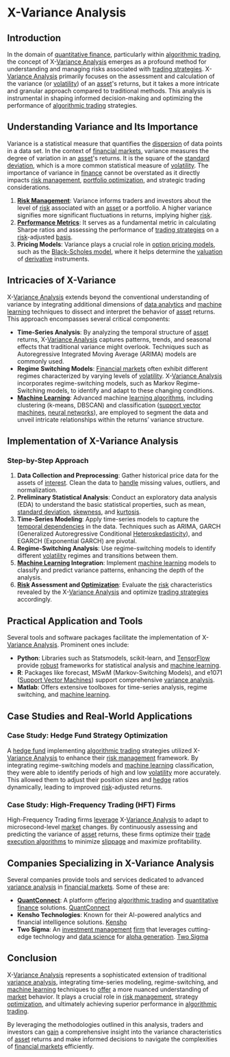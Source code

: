 # X-Variance Analysis

## Introduction

In the domain of [quantitative finance](../q/quantitative_finance.md), particularly within [algorithmic trading](../a/algorithmic_trading.md), the concept of X-[Variance Analysis](../v/variance_analysis.md) emerges as a profound method for understanding and managing risks associated with [trading strategies](../t/trading_strategies.md). X-[Variance Analysis](../v/variance_analysis.md) primarily focuses on the assessment and calculation of the variance (or [volatility](../v/volatility.md)) of an [asset](../a/asset.md)'s returns, but it takes a more intricate and granular approach compared to traditional methods. This analysis is instrumental in shaping informed decision-making and optimizing the performance of [algorithmic trading](../a/algorithmic_trading.md) strategies.

## Understanding Variance and Its Importance

Variance is a statistical measure that quantifies the [dispersion](../d/dispersion.md) of data points in a data set. In the context of [financial markets](../f/financial_market.md), variance measures the degree of variation in an [asset](../a/asset.md)'s returns. It is the square of the [standard deviation](../s/standard_deviation.md), which is a more common statistical measure of [volatility](../v/volatility.md). The importance of variance in [finance](../f/finance.md) cannot be overstated as it directly impacts [risk management](../r/risk_management.md), [portfolio optimization](../p/portfolio_optimization.md), and strategic trading considerations.

1. **[Risk Management](../r/risk_management.md)**: Variance informs traders and investors about the level of [risk](../r/risk.md) associated with an [asset](../a/asset.md) or a portfolio. A higher variance signifies more significant fluctuations in returns, implying higher [risk](../r/risk.md).
2. **[Performance Metrics](../p/performance_metrics.md)**: It serves as a fundamental metric in calculating Sharpe ratios and assessing the performance of [trading strategies](../t/trading_strategies.md) on a [risk](../r/risk.md)-adjusted [basis](../b/basis.md).
3. **Pricing Models**: Variance plays a crucial role in [option pricing models](../o/option_pricing_models.md), such as the [Black-Scholes model](../b/black-scholes_model.md), where it helps determine the [valuation](../v/valuation.md) of [derivative](../d/derivative.md) instruments.

## Intricacies of X-Variance

X-[Variance Analysis](../v/variance_analysis.md) extends beyond the conventional understanding of variance by integrating additional dimensions of [data analytics](../d/data_analytics.md) and [machine learning](../m/machine_learning.md) techniques to dissect and interpret the behavior of [asset](../a/asset.md) returns. This approach encompasses several critical components:

- **Time-Series Analysis**: By analyzing the temporal structure of [asset](../a/asset.md) returns, X-[Variance Analysis](../v/variance_analysis.md) captures patterns, trends, and seasonal effects that traditional variance might overlook. Techniques such as Autoregressive Integrated Moving Average (ARIMA) models are commonly used.
- **Regime Switching Models**: [Financial markets](../f/financial_market.md) often exhibit different regimes characterized by varying levels of [volatility](../v/volatility.md). X-[Variance Analysis](../v/variance_analysis.md) incorporates regime-switching models, such as Markov Regime-Switching models, to identify and adapt to these changing conditions.
- **[Machine Learning](../m/machine_learning.md)**: Advanced machine [learning algorithms](../l/learning_algorithms_in_trading.md), including clustering (k-means, DBSCAN) and classification ([support vector machines](../s/support_vector_machines_in_trading.md), [neural networks](../n/neural_networks_in_trading.md)), are employed to segment the data and unveil intricate relationships within the returns’ variance structure.

## Implementation of X-Variance Analysis

### Step-by-Step Approach

1. **Data Collection and Preprocessing**: Gather historical price data for the assets of [interest](../i/interest.md). Clean the data to [handle](../h/handle.md) missing values, outliers, and normalization.
2. **Preliminary Statistical Analysis**: Conduct an exploratory data analysis (EDA) to understand the basic statistical properties, such as mean, [standard deviation](../s/standard_deviation.md), [skewness](../s/skewness.md), and [kurtosis](../k/kurtosis.md).
3. **Time-Series Modeling**: Apply time-series models to capture the [temporal dependencies](../t/temporal_dependencies_in_trading.md) in the data. Techniques such as ARIMA, GARCH (Generalized Autoregressive Conditional [Heteroskedasticity](../h/heteroskedasticity.md)), and EGARCH (Exponential GARCH) are pivotal.
4. **Regime-Switching Analysis**: Use regime-switching models to identify different [volatility](../v/volatility.md) regimes and transitions between them.
5. **[Machine Learning](../m/machine_learning.md) Integration**: Implement [machine learning](../m/machine_learning.md) models to classify and predict variance patterns, enhancing the depth of the analysis.
6. **[Risk](../r/risk.md) Assessment and [Optimization](../o/optimization.md)**: Evaluate the [risk](../r/risk.md) characteristics revealed by the X-[Variance Analysis](../v/variance_analysis.md) and optimize [trading strategies](../t/trading_strategies.md) accordingly.

## Practical Application and Tools

Several tools and software packages facilitate the implementation of X-[Variance Analysis](../v/variance_analysis.md). Prominent ones include:

- **Python**: Libraries such as Statsmodels, scikit-learn, and [TensorFlow](../t/tensorflow.md) provide [robust](../r/robust.md) frameworks for statistical analysis and [machine learning](../m/machine_learning.md).
- **R**: Packages like forecast, MSwM (Markov-Switching Models), and e1071 ([Support Vector Machines](../s/support_vector_machines_in_trading.md)) support comprehensive [variance analysis](../v/variance_analysis.md).
- **Matlab**: Offers extensive toolboxes for time-series analysis, regime switching, and [machine learning](../m/machine_learning.md).

## Case Studies and Real-World Applications

### Case Study: Hedge Fund Strategy Optimization

A [hedge fund](../h/hedge_fund.md) implementing [algorithmic trading](../a/algorithmic_trading.md) strategies utilized X-[Variance Analysis](../v/variance_analysis.md) to enhance their [risk management](../r/risk_management.md) framework. By integrating regime-switching models and [machine learning](../m/machine_learning.md) classification, they were able to identify periods of high and low [volatility](../v/volatility.md) more accurately. This allowed them to adjust their position sizes and [hedge](../h/hedge.md) ratios dynamically, leading to improved [risk](../r/risk.md)-adjusted returns.

### Case Study: High-Frequency Trading (HFT) Firms

High-Frequency Trading firms [leverage](../l/leverage.md) X-[Variance Analysis](../v/variance_analysis.md) to adapt to microsecond-level [market](../m/market.md) changes. By continuously assessing and predicting the variance of [asset](../a/asset.md) returns, these firms optimize their [trade](../t/trade.md) [execution algorithms](../e/execution_algorithms.md) to minimize [slippage](../s/slippage.md) and maximize profitability.

## Companies Specializing in X-Variance Analysis

Several companies provide tools and services dedicated to advanced [variance analysis](../v/variance_analysis.md) in [financial markets](../f/financial_market.md). Some of these are:

- **[QuantConnect](../q/quantconnect.md)**: A platform [offering](../o/offering.md) [algorithmic trading](../a/algorithmic_trading.md) and [quantitative finance](../q/quantitative_finance.md) solutions. [QuantConnect](https://www.quantconnect.com/)
- **Kensho Technologies**: Known for their AI-powered analytics and financial intelligence solutions. [Kensho](https://www.kensho.com/)
- **Two Sigma**: An [investment management](../i/investment_management.md) [firm](../f/firm.md) that leverages cutting-edge technology and [data science](../d/data_science_in_trading.md) for [alpha generation](../a/alpha_generation.md). [Two Sigma](https://www.twosigma.com/)

## Conclusion

X-[Variance Analysis](../v/variance_analysis.md) represents a sophisticated extension of traditional [variance analysis](../v/variance_analysis.md), integrating time-series modeling, regime-switching, and [machine learning](../m/machine_learning.md) techniques to [offer](../o/offer.md) a more nuanced understanding of [market](../m/market.md) behavior. It plays a crucial role in [risk management](../r/risk_management.md), strategy [optimization](../o/optimization.md), and ultimately achieving superior performance in [algorithmic trading](../a/algorithmic_trading.md).

By leveraging the methodologies outlined in this analysis, traders and investors can [gain](../g/gain.md) a comprehensive insight into the variance characteristics of [asset](../a/asset.md) returns and make informed decisions to navigate the complexities of [financial markets](../f/financial_market.md) efficiently.

